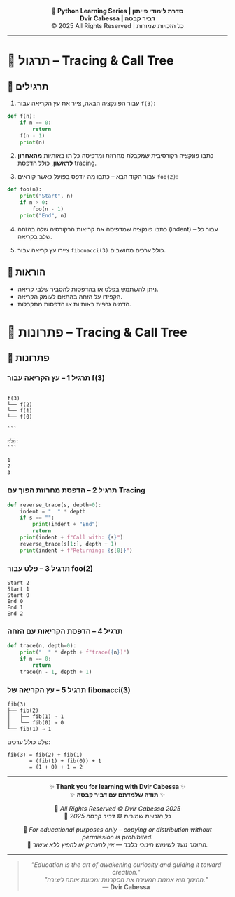 <!-- DC_HEADER_START -->
<div align="center">

🐍 **Python Learning Series | סדרת לימודי פייתון**  
**Dvir Cabessa | דביר קבסה**  
© 2025 All Rights Reserved | כל הזכויות שמורות

</div>

---
<!-- DC_HEADER_END -->

# 📘 תרגול – Tracing & Call Tree

## 🧪 תרגילים

1. עבור הפונקציה הבאה, צייר את עץ הקריאה עבור `f(3)`:

```python
def f(n):
    if n == 0:
        return
    f(n - 1)
    print(n)
````

2. כתבו פונקציה רקורסיבית שמקבלת מחרוזת ומדפיסה כל תו באותיות **מהאחרון לראשון**, כולל הדפסת tracing.

3. עבור הקוד הבא – כתבו מה יודפס בפועל כאשר קוראים `foo(2)`:

```python
def foo(n):
    print("Start", n)
    if n > 0:
        foo(n - 1)
    print("End", n)
```

4. כתבו פונקציה שמדפיסה את קריאות הרקורסיה שלה בהזחה (indent) – עבור כל שלב בקריאה.

5. ציירו עץ קריאה עבור `fibonacci(3)` כולל ערכים מחושבים.

## 📌 הוראות

* ניתן להשתמש בפלט או בהדפסות להסביר שלבי קריאה.
* הקפידו על הזחה בהתאם לעומק הקריאה.
* הדמיה גרפית באותיות או הדפסות מתקבלות.


# 📘 פתרונות – Tracing & Call Tree

## 🧪 פתרונות

### תרגיל 1 – עץ הקריאה עבור f(3)

````

f(3)
└── f(2)
└── f(1)
└── f(0)

```

פלט:
```

1
2
3

````

### תרגיל 2 – הדפסת מחרוזת הפוך עם Tracing
```python
def reverse_trace(s, depth=0):
    indent = "  " * depth
    if s == "":
        print(indent + "End")
        return
    print(indent + f"Call with: {s}")
    reverse_trace(s[1:], depth + 1)
    print(indent + f"Returning: {s[0]}")
````

### תרגיל 3 – פלט עבור foo(2)

```
Start 2
Start 1
Start 0
End 0
End 1
End 2
```

### תרגיל 4 – הדפסת הקריאות עם הזחה

```python
def trace(n, depth=0):
    print("  " * depth + f"trace({n})")
    if n == 0:
        return
    trace(n - 1, depth + 1)
```

### תרגיל 5 – עץ הקריאה של fibonacci(3)

```
fib(3)
├── fib(2)
│   ├── fib(1) → 1
│   └── fib(0) → 0
└── fib(1) → 1
```

פלט כולל ערכים:

```
fib(3) = fib(2) + fib(1)
       = (fib(1) + fib(0)) + 1
       = (1 + 0) + 1 = 2
```

<!-- DC_FOOTER_START -->
---

<div align="center">

✨ **Thank you for learning with Dvir Cabessa** ✨  
✨ **תודה שלמדתם עם דביר קבסה** ✨  

📘 *All Rights Reserved © Dvir Cabessa 2025*  
📘 *כל הזכויות שמורות © דביר קבסה 2025*  

🔗 *For educational purposes only – copying or distribution without permission is prohibited.*  
🔗 *החומר נועד לשימוש חינוכי בלבד — אין להעתיק או להפיץ ללא אישור.*

---

> _"Education is the art of awakening curiosity and guiding it toward creation."_  
> _"החינוך הוא אמנות המעירה את הסקרנות ומכוונת אותה ליצירה."_  
> — **Dvir Cabessa**

</div>
<!-- DC_FOOTER_END -->

